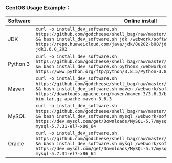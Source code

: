 
### CentOS Usage Example：

| Software | Online install | Offline install | Remark |
| -------- | -------------- | --------------- | ------ |
| JDK | ```curl -o install_dev_software.sh https://github.com/godcheese/shell_bag/raw/master/centos/install_dev_software.sh && bash install_dev_software.sh jdk /webwork/software/jdk https://repo.huaweicloud.com/java/jdk/8u202-b08/jdk-8u202-linux-x64.tar.gz jdk1.8.0_202``` | ```curl -o install_dev_software.sh https://github.com/godcheese/shell_bag/raw/master/centos/install_dev_software.sh && bash install_dev_software.sh jdk /webwork/software/jdk jdk-8u202-linux-x64.tar.gz jdk1.8.0_202``` | / |
| Python 3 | ```curl -o install_dev_software.sh https://github.com/godcheese/shell_bag/raw/master/centos/install_dev_software.sh && bash install_dev_software.sh python3 /webwork/software/python https://www.python.org/ftp/python/3.8.5/Python-3.8.5.tgz Python-3.8.5``` | ```curl -o install_dev_software.sh https://github.com/godcheese/shell_bag/raw/master/centos/install_dev_software.sh && bash install_dev_software.sh python3 /webwork/software/python Python-3.8.5.tgz Python-3.8.5``` | / |
| Maven | ```curl -o install_dev_software.sh https://github.com/godcheese/shell_bag/raw/master/centos/install_dev_software.sh && bash install_dev_software.sh maven /webwork/software/maven https://downloads.apache.org/maven/maven-3/3.6.3/binaries/apache-maven-3.6.3-bin.tar.gz apache-maven-3.6.3``` | ```curl -o install_dev_software.sh https://github.com/godcheese/shell_bag/raw/master/centos/install_dev_software.sh && bash install_dev_software.sh maven /webwork/software/maven apache-maven-3.6.3-bin.tar.gz apache-maven-3.6.3``` | / |
| MySQL | ```curl -o install_dev_software.sh https://github.com/godcheese/shell_bag/raw/master/centos/install_dev_software.sh && bash install_dev_software.sh mysql /webwork/software/mysql https://dev.mysql.com/get/Downloads/MySQL-5.7/mysql-5.7.31-el7-x86_64.tar.gz mysql-5.7.31-el7-x86_64``` | ```curl -o install_dev_software.sh https://github.com/godcheese/shell_bag/raw/master/centos/install_dev_software.sh && bash install_dev_software.sh mysql /webwork/software/mysql mysql-5.7.31-el7-x86_64.tar.gz mysql-5.7.31-el7-x86_64``` | / |
| Oracle | ```curl -o install_dev_software.sh https://github.com/godcheese/shell_bag/raw/master/centos/install_dev_software.sh && bash install_dev_software.sh mysql /webwork/software/mysql https://dev.mysql.com/get/Downloads/MySQL-5.7/mysql-5.7.31-el7-x86_64.tar.gz mysql-5.7.31-el7-x86_64``` | ```curl -o install_dev_software.sh https://github.com/godcheese/shell_bag/raw/master/centos/install_dev_software.sh && bash install_dev_software.sh mysql /webwork/software/mysql mysql-5.7.31-el7-x86_64.tar.gz mysql-5.7.31-el7-x86_64``` | / |